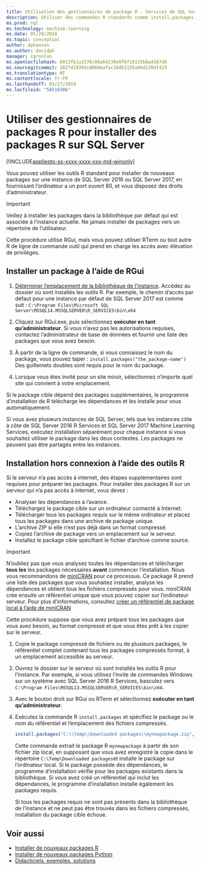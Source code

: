 ```yaml
---
title: Utilisation des gestionnaires de package R - Services de SQL Server Machine Learning
description: Utiliser des commandes R standards comme install.packages pour ajouter de nouveaux packages R pour SQL Server 2016 R Services ou SQL Server 2017 Machine Learning Services (en base de données).
ms.prod: sql
ms.technology: machine-learning
ms.date: 05/29/2018
ms.topic: conceptual
author: dphansen
ms.author: davidph
manager: cgronlun
ms.openlocfilehash: 6012fb1a3376c00a64239e0fbf10115b8a4367d8
ms.sourcegitcommit: 2827d19393c8060eafac18db3155a9bd230df423
ms.translationtype: MT
ms.contentlocale: fr-FR
ms.lasthandoff: 03/27/2019
ms.locfileid: "58510386"
---
```

# <a name="use-r-package-managers-to-install-r-packages-on-sql-server"></a>Utiliser des gestionnaires de packages R pour installer des packages R sur SQL Server
[!INCLUDE[appliesto-ss-xxxx-xxxx-xxx-md-winonly](../../includes/appliesto-ss-xxxx-xxxx-xxx-md-winonly.md)]

Vous pouvez utiliser les outils R standard pour installer de nouveaux packages sur une instance de SQL Server 2016 ou SQL Server 2017, en fournissant l’ordinateur a un port ouvert 80, et vous disposez des droits d’administrateur.

> [!IMPORTANT] 
> Veillez à installer les packages dans la bibliothèque par défaut qui est associée à l’instance actuelle. Ne jamais installer de packages vers un répertoire de l’utilisateur.

Cette procédure utilise RGui, mais vous pouvez utiliser RTerm ou tout autre R de ligne de commande outil qui prend en charge les accès avec élévation de privilèges.

## <a name="install-a-package-using-rgui"></a>Installer un package à l’aide de RGui

1. [Déterminer l’emplacement de la bibliothèque de l’instance](installing-and-managing-r-packages.md). Accédez au dossier où sont installés les outils R. Par exemple, le chemin d’accès par défaut pour une instance par défaut de SQL Server 2017 est comme suit : `C:\Program Files\Microsoft SQL Server\MSSQL14.MSSQLSERVER\R_SERVICES\bin\x64`

1. Cliquez sur RGui.exe, puis sélectionnez **exécuter en tant qu’administrateur**. Si vous n’avez pas les autorisations requises, contactez l’administrateur de base de données et fournir une liste des packages que vous avez besoin.

1. À partir de la ligne de commande, si vous connaissez le nom du package, vous pouvez taper : `install.packages("the_package-name")` Des guillemets doubles sont requis pour le nom du package.

1. Lorsque vous êtes invité pour un site miroir, sélectionnez n’importe quel site qui convient à votre emplacement.

Si le package cible dépend des packages supplémentaires, le programme d’installation de R télécharge les dépendances et les installe pour vous automatiquement.

Si vous avez plusieurs instances de SQL Server, tels que les instances côte à côte de SQL Server 2016 R Services et SQL Server 2017 Machine Learning Services, exécutez installation séparément pour chaque instance si vous souhaitez utiliser le package dans les deux contextes. Les packages ne peuvent pas être partagés entre les instances.

## <a name = "bkmk_offlineInstall"></a> Installation hors connexion à l’aide des outils R

Si le serveur n’a pas accès à internet, des étapes supplémentaires sont requises pour préparer les packages. Pour installer des packages R sur un serveur qui n’a pas accès à internet, vous devez :

+ Analyser les dépendances à l’avance.
+ Téléchargez le package cible sur un ordinateur connecté à Internet.
+ Télécharger tous les packages requis sur le même ordinateur et placez tous les packages dans une archive de package unique.
+ L’archive ZIP si elle n’est pas déjà dans un format compressé.
+ Copiez l’archive de package vers un emplacement sur le serveur.
+ Installez le package cible spécifiant le fichier d’archive comme source.

> [!IMPORTANT] 
>  N’oubliez pas que vous analysez toutes les dépendances et télécharger **tous les** les packages nécessaires **avant** commencer l’installation. Nous vous recommandons de [miniCRAN](https://mran.microsoft.com/package/miniCRAN) pour ce processus. Ce package R prend une liste des packages que vous souhaitez installer, analyse les dépendances et obtient tous les fichiers compressés pour vous. miniCRAN crée ensuite un référentiel unique que vous pouvez copier sur l’ordinateur serveur. Pour plus d’informations, consultez [créer un référentiel de package local à l’aide de miniCRAN](create-a-local-package-repository-using-minicran.md)

Cette procédure suppose que vous avez préparé tous les packages que vous avez besoin, au format compressé et que vous êtes prêt à les copier sur le serveur.

1. Copie le package compressé de fichiers ou de plusieurs packages, le référentiel complet contenant tous les packages compressés format, à un emplacement accessible au serveur.

2. Ouvrez le dossier sur le serveur où sont installés les outils R pour l’instance. Par exemple, si vous utilisez l’invite de commandes Windows sur un système avec SQL Server 2016 R Services, basculez vers `C:\Program Files\MSSQL13.MSSQLSERVER\R_SERVICES\bin\x64`.

3. Avec le bouton droit sur RGui ou RTerm et sélectionnez **exécuter en tant qu’administrateur**.

4. Exécutez la commande R `install.packages` et spécifiez le package ou le nom du référentiel et l’emplacement des fichiers compressés.

    ```R
    install.packages("C:\\Temp\\Downloaded packages\\mynewpackage.zip", repos=NULL)
    ```

    Cette commande extrait le package R `mynewpackage` à partir de son fichier zip local, en supposant que vous avez enregistré la copie dans le répertoire `C:\Temp\Downloaded packages`et installe le package sur l’ordinateur local. Si le package possède des dépendances, le programme d’installation vérifie pour les packages existants dans la bibliothèque. Si vous avez créé un référentiel qui inclut les dépendances, le programme d’installation installe également les packages requis.

    Si tous les packages requis ne sont pas présents dans la bibliothèque de l’instance et ne peut pas être trouvés dans les fichiers compressés, installation du package cible échoue.

## <a name="see-also"></a>Voir aussi

+ [Installer de nouveaux packages R](install-additional-r-packages-on-sql-server.md)
+ [Installer de nouveaux packages Python](../python/install-additional-python-packages-on-sql-server.md)
+ [Didacticiels, exemples, solutions](../tutorials/machine-learning-services-tutorials.md)
